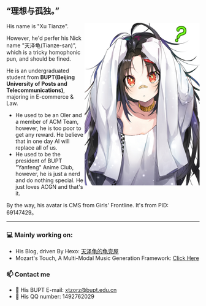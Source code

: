 ## “理想与孤独。”

<img align="right" width="300" src="CMS.jpg">

His name is "Xu Tianze".

However, he'd perfer his Nick name "天泽龟(Tianze-san)", which is a tricky homophonic pun, and should be fined.

He is an undergraduated student from **BUPT(Beijing University of Posts and Telecommunications)**, majoring in E-commerce & Law. 

- He used to be an OIer and a member of ACM Team, however, he is too poor to get any reward. He believe that in one day AI will replace all of us.
- He used to be the president of BUPT "Yanfeng" Anime Club, however, he is just a nerd and do nothing special. He just loves ACGN and that's it.

By the way, his avatar is CMS from Girls' Frontline. It's from PID: 69147429。

---

### 💻 Mainly working on:

- His Blog, driven By Hexo: [天泽龟的龟壳屋](https://turleing.github.io/)
- Mozart's Touch, A Multi-Modal Music Generation Framework: [Click Here](https://github.com/WangTooNaive/MozartsTouch)

### 📫 Contact me

- 📧 His BUPT E-mail: xtzorz@bupt.edu.cn
- 🐧 His QQ number: 1492762029
